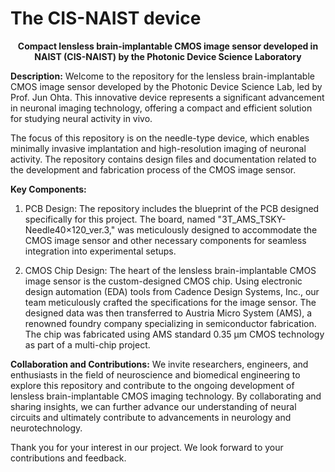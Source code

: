 # The CIS-NAIST device
<p align="center"> 
 <strong>
  Compact lensless brain-implantable CMOS image sensor developed in NAIST (CIS-NAIST) by the Photonic Device Science Laboratory
  </strong>
</p>

**Description:**
Welcome to the repository for the lensless brain-implantable CMOS image sensor developed by the Photonic Device Science Lab, led by Prof. Jun Ohta. This innovative device represents a significant advancement in neuronal imaging technology, offering a compact and efficient solution for studying neural activity in vivo.

The focus of this repository is on the needle-type device, which enables minimally invasive implantation and high-resolution imaging of neuronal activity. The repository contains design files and documentation related to the development and fabrication process of the CMOS image sensor.

**Key Components:**

1. PCB Design: The repository includes the blueprint of the PCB designed specifically for this project. The board, named "3T_AMS_TSKY-Needle40×120_ver.3," was meticulously designed to accommodate the CMOS image sensor and other necessary components for seamless integration into experimental setups.

2. CMOS Chip Design: The heart of the lensless brain-implantable CMOS image sensor is the custom-designed CMOS chip. Using electronic design automation (EDA) tools from Cadence Design Systems, Inc., our team meticulously crafted the specifications for the image sensor. The designed data was then transferred to Austria Micro System (AMS), a renowned foundry company specializing in semiconductor fabrication. The chip was fabricated using AMS standard 0.35 µm CMOS technology as part of a multi-chip project.

**Collaboration and Contributions:**
We invite researchers, engineers, and enthusiasts in the field of neuroscience and biomedical engineering to explore this repository and contribute to the ongoing development of lensless brain-implantable CMOS imaging technology. By collaborating and sharing insights, we can further advance our understanding of neural circuits and ultimately contribute to advancements in neurology and neurotechnology.

Thank you for your interest in our project. We look forward to your contributions and feedback.
